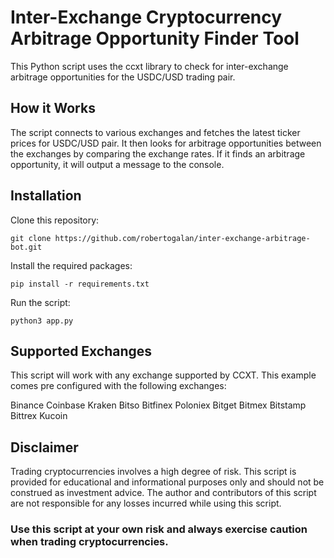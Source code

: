 # Inter-Exchange Cryptocurrency Arbitrage Opportunity Finder Tool
This Python script uses the ccxt library to check for inter-exchange arbitrage opportunities for the USDC/USD trading pair.

## How it Works
The script connects to various exchanges and fetches the latest ticker prices for USDC/USD pair. It then looks for arbitrage opportunities between the exchanges by comparing the exchange rates. If it finds an arbitrage opportunity, it will output a message to the console.

## Installation

Clone this repository: 
```
git clone https://github.com/robertogalan/inter-exchange-arbitrage-bot.git
```

Install the required packages: 
```
pip install -r requirements.txt
```

Run the script: 
```
python3 app.py
```

## Supported Exchanges
This script will work with any exchange supported by CCXT. This example comes pre configured with the following exchanges:

Binance
Coinbase
Kraken
Bitso
Bitfinex
Poloniex
Bitget
Bitmex
Bitstamp
Bittrex
Kucoin

## Disclaimer
Trading cryptocurrencies involves a high degree of risk. This script is provided for educational and informational purposes only and should not be construed as investment advice. The author and contributors of this script are not responsible for any losses incurred while using this script.

### Use this script at your own risk and always exercise caution when trading cryptocurrencies.



